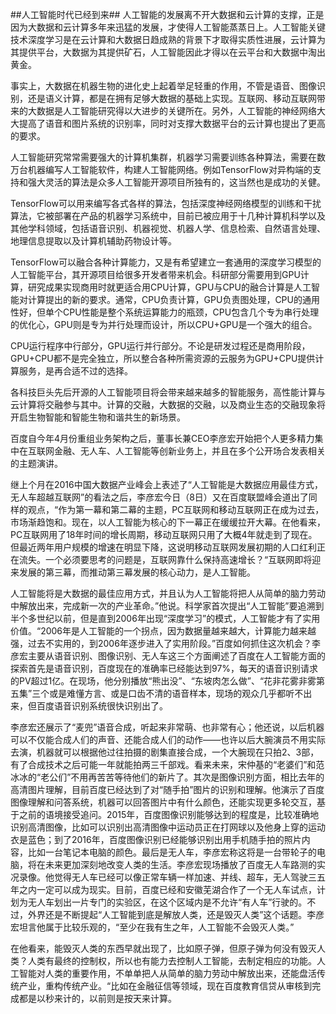 ##人工智能时代已经到来##
人工智能的发展离不开大数据和云计算的支撑，正是因为大数据和云计算多年来迅猛的发展，才使得人工智能蒸蒸日上。人工智能关键技术深度学习是在云计算和大数据日趋成熟的背景下才取得实质性进展，云计算为其提供平台，大数据为其提供矿石，人工智能因此才得以在云平台和大数据中淘出黄金。

事实上，大数据在机器生物的进化史上起着举足轻重的作用，不管是语音、图像识别，还是语义计算，都是在拥有足够大数据的基础上实现。互联网、移动互联网带来的大数据是人工智能研究得以大进步的关键所在。另外，人工智能的神经网络大大提高了语音和图片系统的识别率，同时对支撑大数据平台的云计算也提出了更高的要求。

人工智能研究常常需要强大的计算机集群，机器学习需要训练各种算法，需要在数万台机器编写人工智能软件，构建人工智能网络。例如TensorFlow对异构端的支持和强大灵活的算法是众多人工智能开源项目所独有的，这当然也是成功的关健。

TensorFlow可以用来编写各式各样的算法，包括深度神经网络模型的训练和干扰算法，它被部署在产品的机器学习系统中，目前已被应用于十几种计算机科学以及其他学科领域，包括语音识别、机器视觉、机器人学、信息检索、自然语言处理、地理信息提取以及计算机辅助药物设计等。

TensorFlow可以融合各种计算能力，又是有希望建立一套通用的深度学习模型的人工智能平台，其开源项目给很多开发者带来机会。科研部分需要用到GPU计算，研究成果实现商用时就更适合用CPU计算，GPU与CPU的融合计算是人工智能对计算提出的新的要求。通常，CPU负责计算，GPU负责图处理，CPU的通用性好，但单个CPU性能是整个系统运算能力的瓶颈，CPU包含几个专为串行处理的优化心，GPU则是专为并行处理而设计，所以CPU+GPU是一个强大的组合。

CPU运行程序中行部分，GPU运行并行部分。不论是研发过程还是商用阶段，GPU+CPU都不是完全独立，所以整合各种所需资源的云服务为GPU+CPU提供计算服务，是再合适不过的选择。

各科技巨头先后开源的人工智能项目将会带来越来越多的智能服务，高性能计算与云计算将交融参与其中。计算的交融，大数据的交融，以及商业生态的交融现象将开启生物智能和智能生物和谐共生的新场景。

百度自今年4月份重组业务架构之后，董事长兼CEO李彦宏开始把个人更多精力集中在互联网金融、无人车、人工智能等创新业务上，并且在多个公开场合发表相关的主题演讲。

继上个月在2016中国大数据产业峰会上表述了“人工智能是大数据应用最佳方式，无人车超越互联网”的看法之后，李彦宏今日（8日）又在百度联盟峰会道出了同样的观点，“作为第一幕和第二幕的主题，PC互联网和移动互联网正在成为过去，市场渐趋饱和。现在，以人工智能为核心的下一幕正在缓缓拉开大幕。在他看来，PC互联网用了18年时间的增长周期，移动互联网只用了大概4年就走到了现在。但最近两年用户规模的增速在明显下降，这说明移动互联网发展初期的人口红利正在流失。一个必须要思考的问题是，互联网靠什么保持高速增长？“互联网即将迎来发展的第三幕，而推动第三幕发展的核心动力，是人工智能。

人工智能将是大数据的最佳应用方式，并且认为人工智能将把人从简单的脑力劳动中解放出来，完成新一次的产业革命。”他说。科学家首次提出“人工智能”要追溯到半个多世纪以前，但是直到2006年出现“深度学习”的模式，人工智能才有了实用价值。“2006年是人工智能的一个拐点，因为数据量越来越大，计算能力越来越强，过去不实用的，到2006年逐步进入了实用阶段。”百度如何抓住这次机会？李彦宏主要从语音识别、图像识别、无人车这三个方面阐述了百度在人工智能方面的探索首先是语音识别，百度现在的准确率已经能达到97%，每天的语音识别请求的PV超过1亿。在现场，他分别播放“熊出没”、“东坡肉怎么做”、“花非花雾非雾第五集”三个或是难懂方言、或是口齿不清的语音样本，现场的观众几乎都听不出来，但百度语音识别系统很快识别出了。

李彦宏还展示了“麦兜”语音合成，听起来非常萌、也非常有心；他还说，以后机器可以不仅能合成人们的声音、还能合成人们的动作——也许以后大腕演员不用实际去演，机器就可以根据他过往拍摄的剧集直接合成，一个大腕现在只拍2、3部，有了合成技术之后可能一年就能拍两三千部戏。看来未来，宋仲基的“老婆们”和范冰冰的“老公们”不用再苦苦等待他们的新片了。其次是图像识别方面，相比去年的高清图片理解，目前百度已经达到了对“随手拍”图片的识别和理解。他演示了百度图像理解和问答系统，机器可以回答图片中有什么颜色，还能实现更多轮交互，基于之前的语境接受追问。2015年，百度图像识别能够达到的程度是，比较准确地识别高清图像，比如可以识别出高清图像中运动员正在打网球以及他身上穿的运动衣是蓝色；到了2016年，百度图像识别已经能够识别出用手机随手拍的照片内容，比如一台笔记本电脑的颜色。最后是无人车，李彦宏称这将是一台带轮子的电脑，将在未来更加深刻地改变人类的生活。李彦宏现场播放了百度无人车路测的实况录像。他觉得无人车已经可以像正常车辆一样加速、并线、超车，无人驾驶三五年之内一定可以成为现实。目前，百度已经和安徽芜湖合作了一个无人车试点，计划为无人车划出一片专门的实验区，在这个区域内是不允许“有人车”行驶的。不过，外界还是不断提起“人工智能到底是解放人类，还是毁灭人类”这个话题。李彦宏坦言他属于比较乐观的，“至少在我有生之年，人工智能不会毁灭人类。”

在他看来，能毁灭人类的东西早就出现了，比如原子弹，但原子弹为何没有毁灭人类？人类有最终的控制权，所以也有能力去控制人工智能，去制定相应的功能。人工智能对人类的重要作用，不单单把人从简单的脑力劳动中解放出来，还能盘活传统产业，重构传统产业。“比如在金融征信等领域，现在百度教育信贷从审核到完成都是以秒来计的，以前则是按天来计算。

